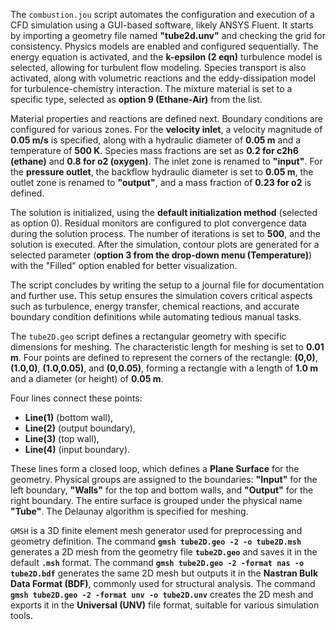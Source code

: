 The `combustion.jou` script automates the configuration and execution of a CFD simulation using a GUI-based software, likely ANSYS Fluent. It starts by importing a geometry file named **"tube2d.unv"** and checking the grid for consistency. Physics models are enabled and configured sequentially. The energy equation is activated, and the **k-epsilon (2 eqn)** turbulence model is selected, allowing for turbulent flow modeling. Species transport is also activated, along with volumetric reactions and the eddy-dissipation model for turbulence-chemistry interaction. The mixture material is set to a specific type, selected as **option 9 (Ethane-Air)** from the list.

Material properties and reactions are defined next. Boundary conditions are configured for various zones. For the **velocity inlet**, a velocity magnitude of **0.05 m/s** is specified, along with a hydraulic diameter of **0.05 m** and a temperature of **500 K**. Species mass fractions are set as **0.2 for c2h6 (ethane)** and **0.8 for o2 (oxygen)**. The inlet zone is renamed to **"input"**. For the **pressure outlet**, the backflow hydraulic diameter is set to **0.05 m**, the outlet zone is renamed to **"output"**, and a mass fraction of **0.23 for o2** is defined.

The solution is initialized, using the **default initialization method** (selected as option 0). Residual monitors are configured to plot convergence data during the solution process. The number of iterations is set to **500**, and the solution is executed. After the simulation, contour plots are generated for a selected parameter (**option 3 from the drop-down menu (Temperature)**) with the "Filled" option enabled for better visualization.

The script concludes by writing the setup to a journal file for documentation and further use. This setup ensures the simulation covers critical aspects such as turbulence, energy transfer, chemical reactions, and accurate boundary condition definitions while automating tedious manual tasks.

The `tube2D.geo` script defines a rectangular geometry with specific dimensions for meshing. The characteristic length for meshing is set to **0.01 m**. Four points are defined to represent the corners of the rectangle: **(0,0)**, **(1.0,0)**, **(1.0,0.05)**, and **(0,0.05)**, forming a rectangle with a length of **1.0 m** and a diameter (or height) of **0.05 m**. 

Four lines connect these points:  
- **Line(1)** (bottom wall),  
- **Line(2)** (output boundary),  
- **Line(3)** (top wall),  
- **Line(4)** (input boundary).

These lines form a closed loop, which defines a **Plane Surface** for the geometry. Physical groups are assigned to the boundaries: **"Input"** for the left boundary, **"Walls"** for the top and bottom walls, and **"Output"** for the right boundary. The entire surface is grouped under the physical name **"Tube"**. The Delaunay algorithm is specified for meshing.

`GMSH` is a 3D finite element mesh generator used for preprocessing and geometry definition. The command **`gmsh tube2D.geo -2 -o tube2D.msh`** generates a 2D mesh from the geometry file **`tube2D.geo`** and saves it in the default **`.msh`** format. The command **`gmsh tube2D.geo -2 -format nas -o tube2D.bdf`** generates the same 2D mesh but outputs it in the **Nastran Bulk Data Format (BDF)**, commonly used for structural analysis. The command **`gmsh tube2D.geo -2 -format unv -o tube2D.unv`** creates the 2D mesh and exports it in the **Universal (UNV)** file format, suitable for various simulation tools.
